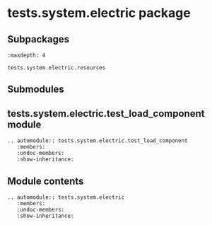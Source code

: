 # tests.system.electric package

## Subpackages

```{toctree}
:maxdepth: 4

tests.system.electric.resources
```

## Submodules

## tests.system.electric.test_load_component module

```{eval-rst}
.. automodule:: tests.system.electric.test_load_component
   :members:
   :undoc-members:
   :show-inheritance:
```

## Module contents

```{eval-rst}
.. automodule:: tests.system.electric
   :members:
   :undoc-members:
   :show-inheritance:
```
